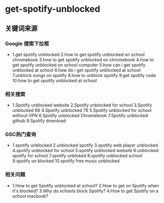 
# get-spotify-unblocked

## 关键词来源

### Google 搜索下拉框

- 1.get spotify unblocked
2.how to get spotify unblocked on school chromebook
3.how to get spotify unblocked on chromebook
4.how to get spotify unblocked on school computer
5.how can i get spotify unblocked at school
6.how do i get spotify unblocked at school
7.unblock songs on spotify
8.how to unblock spotify
9.get spotify code
10.how to get spotify unblocked at school

### 相关搜索

- 1.Spotify unblocked website
2.Spotify unblocked for school
3.Spotify unblocked 66
4.Spotify unblocked 76
5.Spotify unblocked for school without VPN
6.Spotify unblocked Chromebook
7.Spotify unblocked github
8.Spotify download

### GSC热门查询

- 1.spotify unblocked
2.unblocked spotify
3.spotify web player unblocked
4.spotify unblocked for school
5.spotify unblocked website
6.unblocked spotify for school
7.spotify unbloked
8.spotify unblocked school
9.spotify un blocked
10.spotify free music unblocked

### 相关问题

- 1.How to get Spotify unblocked at school?
2.How to get on Spotify when it's blocked?
3.Why do schools block Spotify?
4.How to get Spotify on a school macbook?
